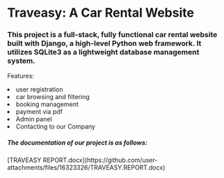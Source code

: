 <h1>Traveasy: A Car Rental Website</h1>

<h3>This project is a full-stack, fully functional car rental website built with Django, a high-level Python web framework.
  It utilizes SQLite3 as a lightweight database management system.</h3>

Features:
<li>user registration</li>
<li>car browsing and filtering</li>
<li>booking management</li>
<li>payment via pdf</li>
<li>Admin panel</li>
<li>Contacting to our Company</li>

<h5>The documentation of our project is as follows:</h5>
[TRAVEASY REPORT.docx](https://github.com/user-attachments/files/16323326/TRAVEASY.REPORT.docx)
